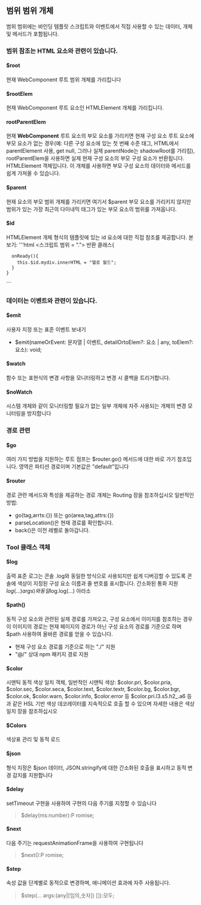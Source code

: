 <!--DESC: {icon:{name:"explore",pkg:"mdi",type:"filled"},id:1} -->

## 범위 범위 개체
범위 범위에는 바인딩 템플릿 스크립트와 이벤트에서 직접 사용할 수 있는 데이터, 개체 및 메서드가 포함됩니다.


### 범위 참조는 HTML 요소와 관련이 있습니다.

#### $root
현재 WebComponent 루트 범위 개체를 가리킵니다

#### $rootElem
현재 WebComponent 루트 요소인 HTMLElement 개체를 가리킵니다.

#### rootParentElem
현재 **WebComponent** 루트 요소의 부모 요소를 가리키면 현재 구성 요소 루트 요소에 부모 요소가 없는 경우(예: 다른 구성 요소에 있는 첫 번째 수준 태그, HTML에서 parentElement 사용, get null, 그러나 실제 parentNode는 shadowRoot를 가리킴), rootParentElem을 사용하면 실제 현재 구성 요소의 부모 구성 요소가 반환됩니다. HTMLElement 객체입니다. 이 개체를 사용하면 부모 구성 요소의 데이터와 메서드를 쉽게 가져올 수 있습니다.


#### $parent
현재 요소의 부모 범위 개체를 가리키면 여기서 $parent 부모 요소를 가리키지 않지만 범위가 있는 가장 최근의 다이내믹 태그가 있는 부모 요소의 범위를 가져옵니다.

#### $id
  HTMLElement 개체 형식의 템플릿에 있는 id 요소에 대한 직접 참조를 제공합니다.
  본보기:
  '''html
  <template>
    <div id="mydiv"입니다></div>
  </template>
  <스크립트 범위 = ".">
    반환 클래스{

      onReady(){
        this.$id.mydiv.innerHTML = "헬로 월드";
      }
    }
  </script>
  ```

### 데이터는 이벤트와 관련이 있습니다.

#### $emit
사용자 지정 또는 표준 이벤트 보내기
- $emit(nameOrEvent: 문자열 | 이벤트, detailOrtoElem?: 요소 | any, toElem?: 요소): void;
#### $watch
함수 또는 표현식의 변경 사항을 모니터링하고 변경 시 콜백을 트리거합니다.

#### $noWatch
시스템 개체와 같이 모니터링할 필요가 없는 일부 개체에 자주 사용되는 개체의 변경 모니터링을 방지합니다


### 경로 관련

#### $go
여러 가지 방법을 지원하는 루트 점프는 $router.go() 메서드에 대한 바로 가기 참조입니다.
영역은 파티션 경로이며 기본값은 "default"입니다

#### $router
경로 관련 메서드와 특성을 제공하는 경로 개체는 Routing 장을 참조하십시오
일반적인 방법:
- go(tag,arrts:{}) 또는 go(area,tag,attrs:{})
- parseLocation()은 현재 경로를 확인합니다.
- back()은 이전 레벨로 돌아갑니다.



### Tool 클래스 객체
#### $log 
출력 표준 로그는 콘솔 .log와 동일한 방식으로 사용되지만 쉽게 디버깅할 수 있도록 콘솔에 색상이 지정된 구성 요소 이름과 줄 번호를 표시합니다. 간소화된 통화 지원 $log(...) args)와 동일$log.log(...) 아라소

#### $path()
동적 구성 요소와 관련된 실제 경로를 가져오고, 구성 요소에서 이미지를 참조하는 경우 이 이미지의 경로는 현재 페이지의 경로가 아닌 구성 요소의 경로를 기준으로 하며 $path 사용하여 올바른 경로를 얻을 수 있습니다.
- 현재 구성 요소 경로를 기준으로 하는 "./" 지원
- "@/" 상대 npm 패키지 경로 지원

#### $color
시맨틱 동적 색상 일치 객체, 일반적인 시맨틱 색상: $color.pri, $color.pria, $color.sec, $color.seca, $color.text, $color.textr, $color.bg, $color.bgr, $color.ok, $color.warn, $color.info, $color.error 등
$color.pri.l3.s5.h2_.a6 등과 같은 HSL 기반 색상 데코레이터를 지속적으로 호출 할 수 있으며 자세한 내용은 색상 일치 장을 참조하십시오

#### $Colors
색상표 관리 및 동적 로드

#### $json
형식 지정은 $json 데이터, JSON.stringify에 대한 간소화된 호출을 표시하고 동적 변경 감지를 지원합니다

#### $delay
setTimeout 구현을 사용하여 구현의 다음 주기를 지정할 수 있습니다
> $delay(ms:number):P romise<void>;

#### $next
다음 주기는 requestAnimationFrame을 사용하여 구현됩니다
> $next():P romise<void>;

#### $step
속성 값을 단계별로 동적으로 변경하며, 애니메이션 효과에 자주 사용됩니다.
> $step(... args:(any|[임의,숫자]) []):모두;

